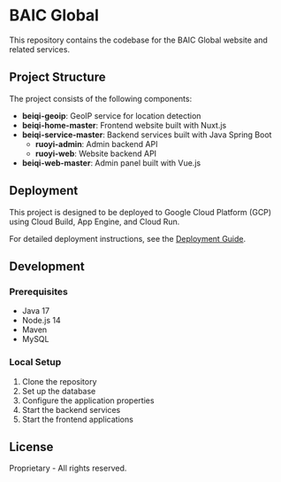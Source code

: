# BAIC Global

This repository contains the codebase for the BAIC Global website and related services.

## Project Structure

The project consists of the following components:

- **beiqi-geoip**: GeoIP service for location detection
- **beiqi-home-master**: Frontend website built with Nuxt.js
- **beiqi-service-master**: Backend services built with Java Spring Boot
  - **ruoyi-admin**: Admin backend API
  - **ruoyi-web**: Website backend API
- **beiqi-web-master**: Admin panel built with Vue.js

## Deployment

This project is designed to be deployed to Google Cloud Platform (GCP) using Cloud Build, App Engine, and Cloud Run.

For detailed deployment instructions, see the [Deployment Guide](deployment-guide.md).

## Development

### Prerequisites

- Java 17
- Node.js 14
- Maven
- MySQL

### Local Setup

1. Clone the repository
2. Set up the database
3. Configure the application properties
4. Start the backend services
5. Start the frontend applications

## License

Proprietary - All rights reserved.
